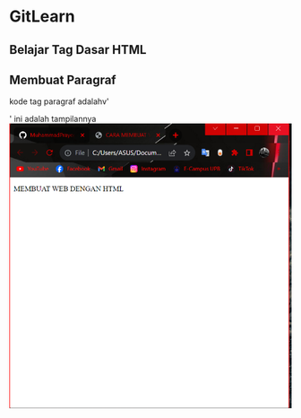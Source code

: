 # GitLearn
## Belajar Tag Dasar HTML

## Membuat Paragraf
kode tag paragraf adalahv'<p>'
ini adalah tampilannya
![Gambar 1](screenshot/ss1.png)
